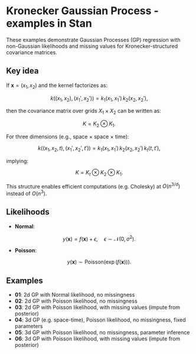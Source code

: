 # Kronecker Gaussian Process - examples in Stan

These examples demonstrate Gaussian Processes (GP) regression with non-Gaussian likelihoods and missing values for Kronecker-structured covariance matrices.

## Key idea

If $\mathbf{x} = (x_1, x_2)$ and the kernel factorizes as:

$$
k((x_1,x_2),(x_1',x_2')) = k_1(x_1,x_1')\,k_2(x_2,x_2'),
$$

then the covariance matrix over grids $X_1 \times X_2$ can be written as:

$$
K = K_2 \otimes K_1.
$$

For three dimensions (e.g., space $\times$ space $\times$ time):

$$
k((x_1,x_2,t),(x_1',x_2',t')) = k_1(x_1,x_1')\,k_2(x_2,x_2')\,k_t(t,t'),
$$

implying:

$$
K = K_t \otimes K_2 \otimes K_1.
$$

This structure enables efficient computations (e.g. Cholesky) at $O(n^{3/d})$ instead of $O(n^3)$.

## Likelihoods

- **Normal**: 
  
$$
y(\mathbf{x}) = f(\mathbf{x}) + \epsilon, \quad \epsilon \sim \mathcal{N}(0,\sigma^2).
$$
  

- **Poisson**:

$$
y(\mathbf{x}) \sim \text{Poisson}(\exp(f(\mathbf{x}))).
$$

## Examples

- **01**: 2d GP with Normal likelihood, no missingness
- **02**: 2d GP with Poisson likelihood, no missingness
- **03**: 2d GP with Poisson likelihood, with missing values  (impute from posterior)
- **04**: 3d GP (e.g. space-time), Poisson likelihood, no missingness, fixed parameters
- **05**: 3d GP with Poisson likelihood, no missingness, parameter inference
- **06**: 3d GP with Poisson likelihood, with missing values  (impute from posterior)
